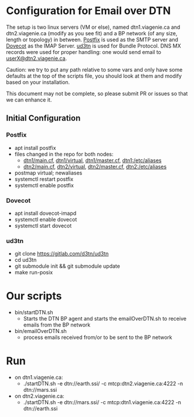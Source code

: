 # Configuration for Email over DTN
The setup is two linux servers (VM or else), named dtn1.viagenie.ca and dtn2.viagenie.ca (modify as you see fit) and a BP network (of any size, length or topology) in between. [Postfix](http://www.postfix.org) is used as the SMTP server and [Dovecot](https://www.dovecot.org) as the IMAP Server. [ud3tn](https://gitlab.com/d3tn/ud3tn) is used for Bundle Protocol. DNS MX records were used for proper handling: one would send email to userX@dtn2.viagenie.ca. 

Caution: we try to put any path relative to some vars and only have some defaults at the top of the scripts file, you should look at them and modify based on your installation.

This document may not be complete, so please submit PR or issues so that we can enhance it.

## Initial Configuration
### Postfix
- apt install postfix
- files changed in the repo for both nodes: 
	- [dtn1/main.cf](dtn1/main.cf), [dtn1/virtual](dtn1/virtual), [dtn1/master.cf](dtn1/master.cf), [dtn1:/etc/aliases](dtn1/aliases)
	- [dtn2/main.cf](dtn2/main.cf), [dtn2/virtual](dtn2/virtual), [dtn2/master.cf](dtn2/master.cf), [dtn2:/etc/aliases](dtn2/aliases)
- postmap virtual; newaliases
- systemctl restart postfix
- systemctl enable postfix

### Dovecot
- apt install dovecot-imapd
- systemctl enable dovecot
- systemctl start dovecot

### ud3tn
- git clone https://gitlab.com/d3tn/ud3tn
- cd ud3tn
- git submodule init && git submodule update
- make run-posix

# Our scripts
* bin/startDTN.sh
  * Starts the DTN BP agent and starts the emailOverDTN.sh to receive emails from the BP network
* bin/emailOverDTN.sh
  * process emails received from/or to be sent to the BP network

# Run
* on dtn1.viagenie.ca:
  * ./startDTN.sh -e dtn://earth.ssi/ -c mtcp:dtn2.viagenie.ca:4222 -n dtn://mars.ssi
* on dtn2.viagenie.ca:
  * ./startDTN.sh -e dtn://mars.ssi/ -c mtcp:dtn1.viagenie.ca:4222 -n dtn://earth.ssi



